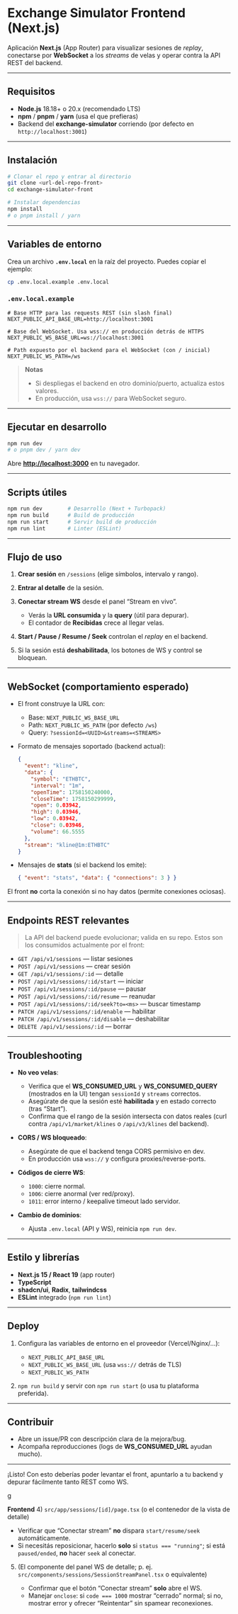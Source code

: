 # Exchange Simulator Frontend (Next.js)

Aplicación **Next.js** (App Router) para visualizar sesiones de *replay*, conectarse por **WebSocket** a los *streams* de velas y operar contra la API REST del backend.

---

## Requisitos

* **Node.js** 18.18+ o 20.x (recomendado LTS)
* **npm** / **pnpm** / **yarn** (usa el que prefieras)
* Backend del **exchange-simulator** corriendo (por defecto en `http://localhost:3001`)

---

## Instalación

```bash
# Clonar el repo y entrar al directorio
git clone <url-del-repo-front>
cd exchange-simulator-front

# Instalar dependencias
npm install
# o pnpm install / yarn
```

---

## Variables de entorno

Crea un archivo **`.env.local`** en la raíz del proyecto. Puedes copiar el ejemplo:

```bash
cp .env.local.example .env.local
```

### `.env.local.example`

```dotenv
# Base HTTP para las requests REST (sin slash final)
NEXT_PUBLIC_API_BASE_URL=http://localhost:3001

# Base del WebSocket. Usa wss:// en producción detrás de HTTPS
NEXT_PUBLIC_WS_BASE_URL=ws://localhost:3001

# Path expuesto por el backend para el WebSocket (con / inicial)
NEXT_PUBLIC_WS_PATH=/ws
```

> **Notas**
>
> * Si despliegas el backend en otro dominio/puerto, actualiza estos valores.
> * En producción, usa `wss://` para WebSocket seguro.

---

## Ejecutar en desarrollo

```bash
npm run dev
# o pnpm dev / yarn dev
```

Abre **[http://localhost:3000](http://localhost:3000)** en tu navegador.

---

## Scripts útiles

```bash
npm run dev        # Desarrollo (Next + Turbopack)
npm run build      # Build de producción
npm run start      # Servir build de producción
npm run lint       # Linter (ESLint)
```

---

## Flujo de uso

1. **Crear sesión** en `/sessions` (elige símbolos, intervalo y rango).
2. **Entrar al detalle** de la sesión.
3. **Conectar stream WS** desde el panel “Stream en vivo”.

   * Verás la **URL consumida** y la **query** (útil para depurar).
   * El contador de **Recibidas** crece al llegar velas.
4. **Start / Pause / Resume / Seek** controlan el *replay* en el backend.
5. Si la sesión está **deshabilitada**, los botones de WS y control se bloquean.

---

## WebSocket (comportamiento esperado)

* El front construye la URL con:

  * Base: `NEXT_PUBLIC_WS_BASE_URL`
  * Path: `NEXT_PUBLIC_WS_PATH` (por defecto `/ws`)
  * Query: `?sessionId=<UUID>&streams=<STREAMS>`
* Formato de mensajes soportado (backend actual):

  ```json
  {
    "event": "kline",
    "data": {
      "symbol": "ETHBTC",
      "interval": "1m",
      "openTime": 1758150240000,
      "closeTime": 1758150299999,
      "open": 0.03942,
      "high": 0.03946,
      "low": 0.03942,
      "close": 0.03946,
      "volume": 66.5555
    },
    "stream": "kline@1m:ETHBTC"
  }
  ```
* Mensajes de **stats** (si el backend los emite):

  ```json
  { "event": "stats", "data": { "connections": 3 } }
  ```

El front **no** corta la conexión si no hay datos (permite conexiones ociosas).

---

## Endpoints REST relevantes

> La API del backend puede evolucionar; valida en su repo. Estos son los consumidos actualmente por el front:

* `GET /api/v1/sessions` — listar sesiones
* `POST /api/v1/sessions` — crear sesión
* `GET /api/v1/sessions/:id` — detalle
* `POST /api/v1/sessions/:id/start` — iniciar
* `POST /api/v1/sessions/:id/pause` — pausar
* `POST /api/v1/sessions/:id/resume` — reanudar
* `POST /api/v1/sessions/:id/seek?to=<ms>` — buscar timestamp
* `PATCH /api/v1/sessions/:id/enable` — habilitar
* `PATCH /api/v1/sessions/:id/disable` — deshabilitar
* `DELETE /api/v1/sessions/:id` — borrar

---

## Troubleshooting

* **No veo velas**:

  * Verifica que el **WS\_CONSUMED\_URL** y **WS\_CONSUMED\_QUERY** (mostrados en la UI) tengan `sessionId` y `streams` correctos.
  * Asegúrate de que la sesión esté **habilitada** y en estado correcto (tras “Start”).
  * Confirma que el rango de la sesión intersecta con datos reales (curl contra `/api/v1/market/klines` o `/api/v3/klines` del backend).
* **CORS / WS bloqueado**:

  * Asegúrate de que el backend tenga CORS permisivo en dev.
  * En producción usa `wss://` y configura proxies/reverse-ports.
* **Códigos de cierre WS**:

  * `1000`: cierre normal.
  * `1006`: cierre anormal (ver red/proxy).
  * `1011`: error interno / keepalive timeout lado servidor.
* **Cambio de dominios**:

  * Ajusta `.env.local` (API y WS), reinicia `npm run dev`.

---

## Estilo y librerías

* **Next.js 15 / React 19** (app router)
* **TypeScript**
* **shadcn/ui**, **Radix**, **tailwindcss**
* **ESLint** integrado (`npm run lint`)

---

## Deploy

1. Configura las variables de entorno en el proveedor (Vercel/Nginx/…):

   * `NEXT_PUBLIC_API_BASE_URL`
   * `NEXT_PUBLIC_WS_BASE_URL` (usa `wss://` detrás de TLS)
   * `NEXT_PUBLIC_WS_PATH`
2. `npm run build` y servir con `npm run start` (o usa tu plataforma preferida).

---

## Contribuir

* Abre un issue/PR con descripción clara de la mejora/bug.
* Acompaña reproducciones (logs de **WS\_CONSUMED\_URL** ayudan mucho).

---

¡Listo! Con esto deberías poder levantar el front, apuntarlo a tu backend y depurar fácilmente tanto REST como WS.






























g


**Frontend**
4\) `src/app/sessions/[id]/page.tsx` (o el contenedor de la vista de detalle)

* Verificar que “Conectar stream” **no** dispara `start/resume/seek` automáticamente.
* Si necesitás reposicionar, hacerlo **solo** si `status === "running"`; si está `paused/ended`, **no** hacer `seek` al conectar.

5. (El componente del panel WS de detalle; p. ej. `src/components/sessions/SessionStreamPanel.tsx` o equivalente)

   * Confirmar que el botón “Conectar stream” **solo** abre el WS.
   * Manejar `onclose`: si `code === 1000` mostrar “cerrado” normal; si no, mostrar error y ofrecer “Reintentar” sin spamear reconexiones.

